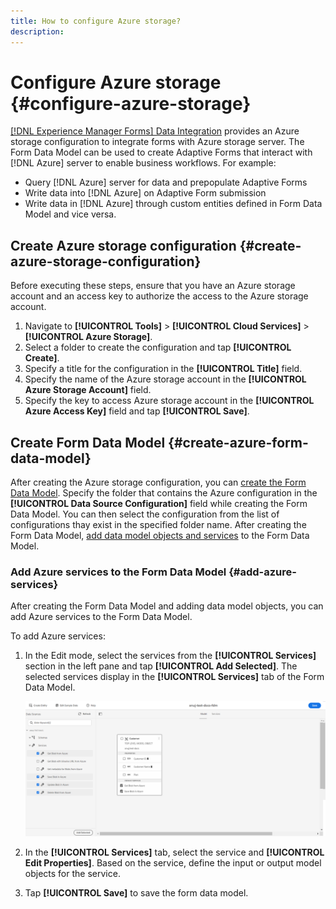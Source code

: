 ```yaml
---
title: How to configure Azure storage?
description: 
---
```

# Configure Azure storage {#configure-azure-storage}

 [[!DNL Experience Manager Forms] Data Integration](data-integration.md) provides an Azure storage configuration to integrate forms with Azure storage server. The Form Data Model can be used to create Adaptive Forms that interact with [!DNL Azure] server to enable business workflows. For example:

* Query [!DNL Azure] server for data and prepopulate Adaptive Forms
* Write data into [!DNL Azure] on Adaptive Form submission
* Write data in [!DNL Azure] through custom entities defined in Form Data Model and vice versa.

## Create Azure storage configuration {#create-azure-storage-configuration}

Before executing these steps, ensure that you have an Azure storage account and an access key to authorize the access to the Azure storage account.

1. Navigate to **[!UICONTROL Tools]** &gt; **[!UICONTROL Cloud Services]** &gt; **[!UICONTROL Azure Storage]**.
1. Select a folder to create the configuration and tap **[!UICONTROL Create]**.
1. Specify a title for the configuration in the **[!UICONTROL Title]** field.
1. Specify the name of the Azure storage account in the **[!UICONTROL Azure Storage Account]** field.
1. Specify the key to access Azure storage account in the **[!UICONTROL Azure Access Key]** field and tap **[!UICONTROL Save]**.

## Create Form Data Model {#create-azure-form-data-model}

After creating the Azure storage configuration, you can [create the Form Data Model](create-form-data-models.md). Specify the folder that contains the Azure configuration in the **[!UICONTROL Data Source Configuration]** field while creating the Form Data Model. You can then select the configuration from the list of configurations thay exist in the specified folder name.
After creating the Form Data Model, [add data model objects and services](work-with-form-data-model.md) to the Form Data Model.

### Add Azure services to the Form Data Model {#add-azure-services}

After creating the Form Data Model and adding data model objects, you can add Azure services to the Form Data Model.

To add Azure services:

1. In the Edit mode, select the services from the **[!UICONTROL Services]** section in the left pane and tap **[!UICONTROL Add Selected]**. The selected services display in the **[!UICONTROL Services]** tab of the Form Data Model.

   ![Add Selected Services](assets/select-services.png)

1. In the **[!UICONTROL Services]** tab, select the service and **[!UICONTROL Edit Properties]**. Based on the service, define the input or output model objects for the service.

1. Tap **[!UICONTROL Save]** to save the form data model.